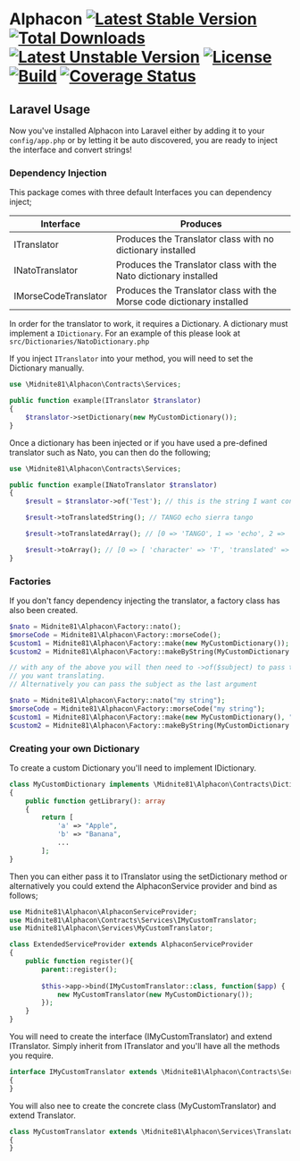 # Alphacon [![Latest Stable Version](https://poser.pugx.org/midnite81/alphacon/version)](https://packagist.org/packages/midnite81/alphacon) [![Total Downloads](https://poser.pugx.org/midnite81/alphacon/downloads)](https://packagist.org/packages/midnite81/alphacon) [![Latest Unstable Version](https://poser.pugx.org/midnite81/alphacon/v/unstable)](https://packagist.org/packages/midnite81/alphacon) [![License](https://poser.pugx.org/midnite81/alphacon/license.svg)](https://packagist.org/packages/midnite81/alphacon) [![Build](https://travis-ci.org/midnite81/alphacon.svg?branch=master)](https://travis-ci.org/midnite81/alphacon) [![Coverage Status](https://coveralls.io/repos/github/midnite81/alphacon/badge.svg?branch=master)](https://coveralls.io/github/midnite81/alphacon?branch=master)

## Laravel Usage

Now you've installed Alphacon into Laravel either by adding it to your `config/app.php` or
by letting it be auto discovered, you are ready to inject the interface and convert 
strings!

### Dependency Injection

This package comes with three default Interfaces you can dependency inject; 

|Interface|Produces|
|---|---|
|ITranslator|Produces the Translator class with no dictionary installed|
|INatoTranslator|Produces the Translator class with the Nato dictionary installed|
|IMorseCodeTranslator|Produces the Translator class with the Morse code dictionary installed|

In order for the translator to work, it requires a Dictionary. A dictionary must implement
a `IDictionary`. For an example of this please look at 
`src/Dictionaries/NatoDictionary.php`

If you inject `ITranslator` into your method, you will need to set the Dictionary manually.

```php
use \Midnite81\Alphacon\Contracts\Services;

public function example(ITranslator $translator)
{
    $translator->setDictionary(new MyCustomDictionary());
}

```

Once a dictionary has been injected or if you have used a pre-defined translator such as 
Nato, you can then do the following;

```php
use \Midnite81\Alphacon\Contracts\Services;

public function example(INatoTranslator $translator)
{
    $result = $translator->of('Test'); // this is the string I want converting

    $result->toTranslatedString(); // TANGO echo sierra tango

    $result->toTranslatedArray(); // [0 => 'TANGO', 1 => 'echo', 2 => 'sierra', 3 => 'tango']

    $result->toArray(); // [0 => [ 'character' => 'T', 'translated' => 'TANGO' ] 1 => ... ]
}
```

### Factories

If you don't fancy dependency injecting the translator, a factory class has also been 
created.

```php
$nato = Midnite81\Alphacon\Factory::nato();
$morseCode = Midnite81\Alphacon\Factory::morseCode();
$custom1 = Midnite81\Alphacon\Factory::make(new MyCustomDictionary());
$custom2 = Midnite81\Alphacon\Factory::makeByString(MyCustomDictionary::class);

// with any of the above you will then need to ->of($subject) to pass through the string
// you want translating.
// Alternatively you can pass the subject as the last argument

$nato = Midnite81\Alphacon\Factory::nato("my string");
$morseCode = Midnite81\Alphacon\Factory::morseCode("my string");
$custom1 = Midnite81\Alphacon\Factory::make(new MyCustomDictionary(), "my string");
$custom2 = Midnite81\Alphacon\Factory::makeByString(MyCustomDictionary::class, "my string");
```

### Creating your own Dictionary

To create a custom Dictionary you'll need to implement IDictionary. 

```php
class MyCustomDictionary implements \Midnite81\Alphacon\Contracts\Dictionaries\IDictionary
{
    public function getLibrary(): array
    {
        return [
            'a' => "Apple",
            'b' => "Banana",
            ...
        ];
}
```

Then you can either pass it to ITranslator using the setDictionary method or alternatively
you could extend the AlphaconService provider and bind as follows;

```php
use Midnite81\Alphacon\AlphaconServiceProvider;
use Midnite81\Alphacon\Contracts\Services\IMyCustomTranslator;
use Midnite81\Alphacon\Services\MyCustomTranslator;

class ExtendedServiceProvider extends AlphaconServiceProvider
{ 
    public function register(){
        parent::register();
    
        $this->app->bind(IMyCustomTranslator::class, function($app) { 
            new MyCustomTranslator(new MyCustomDictionary());
        });
    }
}
```

You will need to create the interface (IMyCustomTranslator) and extend ITranslator.
Simply inherit from ITranslator and you'll have all the methods you require.

```php
interface IMyCustomTranslator extends \Midnite81\Alphacon\Contracts\Services\ITranslator
{
}
```

You will also nee to create the concrete class (MyCustomTranslator) and extend Translator.

```php
class MyCustomTranslator extends \Midnite81\Alphacon\Services\Translator
{
}
```